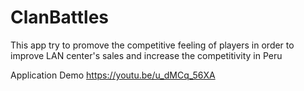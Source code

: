 # ClanBattles

This app try to promove the competitive feeling of players in order to improve LAN center's sales and increase the competitivity in Peru

Application Demo
https://youtu.be/u_dMCq_56XA
